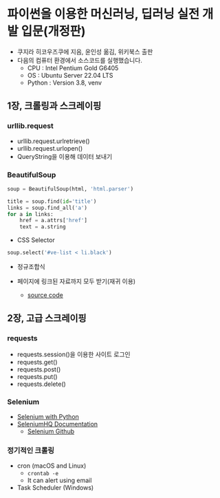 # 파이썬을 이용한 머신러닝, 딥러닝 실전 개발 입문(개정판)
* 쿠지라 히코우즈쿠에 지음, 윤인성 옮김, 위키북스 출판
* 다음의 컴퓨터 환경에서 소스코드를 실행했습니다.
	- CPU		: Intel Pentium Gold G6405
	- OS		: Ubuntu Server 22.04 LTS
	- Python	: Version 3.8, venv

## 1장, 크롤링과 스크레이핑
### urllib.request
* urllib.request.urlretrieve()
* urllib.request.urlopen()
* QueryString을 이용해 데이터 보내기

### BeautifulSoup
``` python
soup = BeautifulSoup(html, 'html.parser')

title = soup.find(id='title')
links = soup.find_all('a')
for a in links:
    href = a.attrs['href']
    text = a.string
```

* CSS Selector
``` python
soup.select('#ve-list < li.black')
```

* 정규조합식

* 페이지에 링크된 자료까지 모두 받기(재귀 이용)
    - [source code](./ch1/cr-getall.py)

## 2장, 고급 스크레이핑
### requests
* requests.session()을 이용한 사이트 로그인
* requests.get()
* requests.post()
* requests.put()
* requests.delete()

### Selenium
* [Selenium with Python](http://selenium-python.readthedocs.io/index.html)
* [SeleniumHQ Documentation](http://docs.seleniumhq.org/docs)
	- [Selenium Github](https://github.com/SeleniumHQ/seleniumhq.github.io)

### 정기적인 크롤링
* cron (macOS and Linux)
    - `crontab -e`
    - It can alert using email
* Task Scheduler (Windows)

